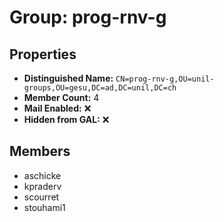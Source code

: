 # Group: prog-rnv-g

## Properties

- **Distinguished Name:** `CN=prog-rnv-g,OU=unil-groups,OU=gesu,DC=ad,DC=unil,DC=ch`
- **Member Count:** 4
- **Mail Enabled:** ❌
- **Hidden from GAL:** ❌

## Members

- aschicke
- kpraderv
- scourret
- stouhami1
